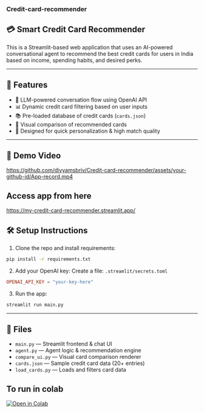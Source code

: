 ### Credit-card-recommender

## 💳 Smart Credit Card Recommender

This is a Streamlit-based web application that uses an AI-powered conversational agent to recommend the best credit cards for users in India based on income, spending habits, and desired perks.

---

## 🚀 Features

- 🤖 LLM-powered conversation flow using OpenAI API
- 📊 Dynamic credit card filtering based on user inputs
- 📚 Pre-loaded database of credit cards (`cards.json`)
- 🧾 Visual comparison of recommended cards
- 🧠 Designed for quick personalization & high match quality

---

## 🎥 Demo Video

https://github.com/divyamsbriv/Credit-card-recommender/assets/your-github-id/App-record.mp4


## Access app from here

https://my-credit-card-recommender.streamlit.app/

## 🛠️ Setup Instructions

1. Clone the repo and install requirements:
```bash
pip install -r requirements.txt
```

2. Add your OpenAI key:
Create a file: `.streamlit/secrets.toml`
```toml
OPENAI_API_KEY = "your-key-here"
```

3. Run the app:
```bash
streamlit run main.py
```

---

## 📂 Files

- `main.py` — Streamlit frontend & chat UI
- `agent.py` — Agent logic & recommendation engine
- `compare_ui.py` — Visual card comparison renderer
- `cards.json` — Sample credit card data (20+ entries)
- `load_cards.py` — Loads and filters card data

## To run in colab

[![Open in Colab](https://colab.research.google.com/assets/colab-badge.svg)](https://colab.research.google.com/github/divyamsbriv/Credit-card-recommender/blob/main/credit_card_recommender.ipynb)
